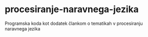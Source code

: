 # procesiranje-naravnega-jezika
Programska koda kot dodatek člankom o tematikah v procesiranju naravnega jezika
